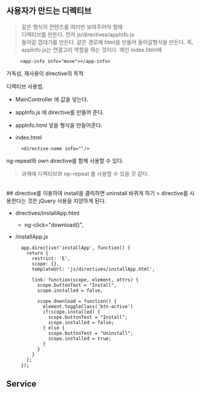## 사용자가 만드는 디렉티브
> 같은 형식의 컨텐츠를 여러번 보여주어야 할때<br> 
> 디렉티브를 만든다. 
> 먼저 js/directives/appInfo.js<br>
> 들어갈 껍데기를 만든다.
> 같은 경로에 html을 만들어 들어갈형식을 만든다.
> 즉, appInfo.js는 연결고리 역할을 하는 것이다.
> 메인 index.html에 <br>

		 <app-info info="move"></app-info>
		
		
가독성, 재사용이 directive의 목적

디렉티브 사용법.<br>

* MainController	에 값을 넣는다.
* appInfo.js	에 directive를 만들어 준다.
* appInfo.html 넣을 형식을 만들어준다.
* index.html	 
		
		<directive-name info=""/>
		
ng-repeat와 own directive를 함께 사용할 수 있다.
<br> 
> 과제에 디렉티브와 np-repeat 를 사용할 수 있을 것 같다.


<br>
## directive를 이용하여  install을 클릭하면 uninstall 바뀌게 하기
> directive를 사용한다는 것은 jQuery 사용을 지양하게 된다.

* directives/installApp.html
	* ng-click="download()", 
* /installApp.js

		app.directive('installApp', function() {
		  return {
		    restrict: 'E',
		    scope: {},
		    templateUrl: 'js/directives/installApp.html',
		    
		    link: function(scope, element, attrs) {
		      scope.buttonText = "Install",
		      scope.installed = false,
		
		      scope.download = function() {
		        element.toggleClass('btn-active')
		        if(scope.installed) {
		          scope.buttonText = "Install";
		          scope.installed = false;
		        } else {
		          scope.buttonText = "Uninstall";
		          scope.installed = true;
		        }
		      }
		    }
		  };
		});

## Service




> 		